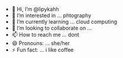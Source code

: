 - 👋 Hi, I’m @lipykahh
- 👀 I’m interested in ... phtography
- 🌱 I’m currently learning ... cloud computing
- 💞️ I’m looking to collaborate on ... 
- 📫 How to reach me ... dont
- 😄 Pronouns: ... she/her
- ⚡ Fun fact: ... i like coffee 

<!---
lipykahh/lipykahh is a ✨ special ✨ repository because its `README.md` (this file) appears on your GitHub profile.
You can click the Preview link to take a look at your changes.
--->
